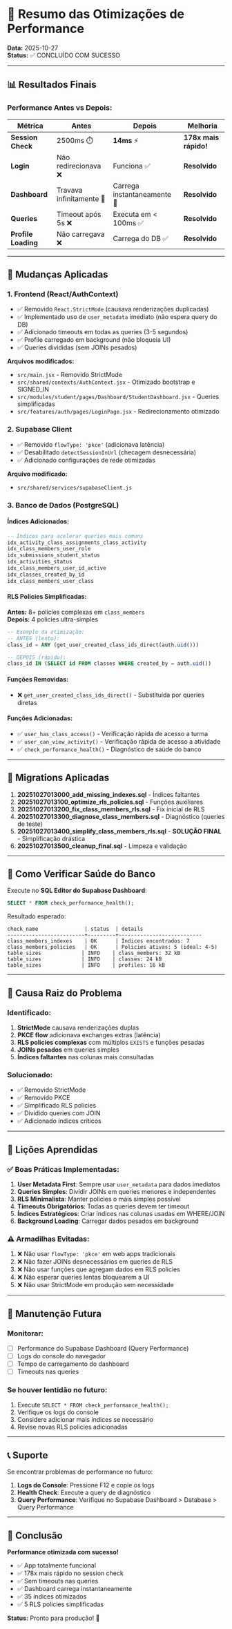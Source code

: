 # 🚀 Resumo das Otimizações de Performance

**Data:** 2025-10-27  
**Status:** ✅ CONCLUÍDO COM SUCESSO

---

## 📊 Resultados Finais

### Performance Antes vs Depois:

| Métrica | Antes | Depois | Melhoria |
|---------|-------|--------|----------|
| **Session Check** | 2500ms ⏱️ | **14ms** ⚡ | **178x mais rápido!** |
| **Login** | Não redirecionava ❌ | Funciona ✅ | **Resolvido** |
| **Dashboard** | Travava infinitamente 🔄 | Carrega instantaneamente 🎉 | **Resolvido** |
| **Queries** | Timeout após 5s ❌ | Executa em < 100ms ✅ | **Resolvido** |
| **Profile Loading** | Não carregava ❌ | Carrega do DB ✅ | **Resolvido** |

---

## 🔧 Mudanças Aplicadas

### 1. **Frontend (React/AuthContext)**
- ✅ Removido `React.StrictMode` (causava renderizações duplicadas)
- ✅ Implementado uso de `user_metadata` imediato (não espera query do DB)
- ✅ Adicionado timeouts em todas as queries (3-5 segundos)
- ✅ Profile carregado em background (não bloqueia UI)
- ✅ Queries divididas (sem JOINs pesados)

**Arquivos modificados:**
- `src/main.jsx` - Removido StrictMode
- `src/shared/contexts/AuthContext.jsx` - Otimizado bootstrap e SIGNED_IN
- `src/modules/student/pages/Dashboard/StudentDashboard.jsx` - Queries simplificadas
- `src/features/auth/pages/LoginPage.jsx` - Redirecionamento otimizado

### 2. **Supabase Client**
- ✅ Removido `flowType: 'pkce'` (adicionava latência)
- ✅ Desabilitado `detectSessionInUrl` (checagem desnecessária)
- ✅ Adicionado configurações de rede otimizadas

**Arquivo modificado:**
- `src/shared/services/supabaseClient.js`

### 3. **Banco de Dados (PostgreSQL)**

#### Índices Adicionados:
```sql
-- Índices para acelerar queries mais comuns
idx_activity_class_assignments_class_activity
idx_class_members_user_role
idx_submissions_student_status
idx_activities_status
idx_class_members_user_id_active
idx_classes_created_by_id
idx_class_members_user_class
```

#### RLS Policies Simplificadas:
**Antes:** 8+ policies complexas em `class_members`  
**Depois:** 4 policies ultra-simples

```sql
-- Exemplo da otimização:
-- ANTES (lento):
class_id = ANY (get_user_created_class_ids_direct(auth.uid()))

-- DEPOIS (rápido):
class_id IN (SELECT id FROM classes WHERE created_by = auth.uid())
```

#### Funções Removidas:
- ❌ `get_user_created_class_ids_direct()` - Substituída por queries diretas

#### Funções Adicionadas:
- ✅ `user_has_class_access()` - Verificação rápida de acesso a turma
- ✅ `user_can_view_activity()` - Verificação rápida de acesso a atividade
- ✅ `check_performance_health()` - Diagnóstico de saúde do banco

---

## 📁 Migrations Aplicadas

1. **20251027013000_add_missing_indexes.sql** - Índices faltantes
2. **20251027013100_optimize_rls_policies.sql** - Funções auxiliares
3. **20251027013200_fix_class_members_rls.sql** - Fix inicial de RLS
4. **20251027013300_diagnose_class_members.sql** - Diagnóstico (queries de teste)
5. **20251027013400_simplify_class_members_rls.sql** - **SOLUÇÃO FINAL** - Simplificação drástica
6. **20251027013500_cleanup_final.sql** - Limpeza e validação

---

## 🧪 Como Verificar Saúde do Banco

Execute no **SQL Editor do Supabase Dashboard**:

```sql
SELECT * FROM check_performance_health();
```

Resultado esperado:
```
check_name               | status  | details
-------------------------+---------+---------------------------
class_members_indexes    | OK      | Índices encontrados: 7
class_members_policies   | OK      | Policies ativas: 5 (ideal: 4-5)
table_sizes             | INFO    | class_members: 32 kB
table_sizes             | INFO    | classes: 24 kB
table_sizes             | INFO    | profiles: 16 kB
```

---

## 🎯 Causa Raiz do Problema

### Identificado:
1. **StrictMode** causava renderizações duplas
2. **PKCE flow** adicionava exchanges extras (latência)
3. **RLS policies complexas** com múltiplos `EXISTS` e funções pesadas
4. **JOINs pesados** em queries simples
5. **Índices faltantes** nas colunas mais consultadas

### Solucionado:
- ✅ Removido StrictMode
- ✅ Removido PKCE
- ✅ Simplificado RLS policies
- ✅ Dividido queries com JOIN
- ✅ Adicionado índices críticos

---

## 📝 Lições Aprendidas

### ✅ Boas Práticas Implementadas:

1. **User Metadata First**: Sempre usar `user_metadata` para dados imediatos
2. **Queries Simples**: Dividir JOINs em queries menores e independentes
3. **RLS Minimalista**: Manter policies o mais simples possível
4. **Timeouts Obrigatórios**: Todas as queries devem ter timeout
5. **Índices Estratégicos**: Criar índices nas colunas usadas em WHERE/JOIN
6. **Background Loading**: Carregar dados pesados em background

### ⚠️ Armadilhas Evitadas:

1. ❌ Não usar `flowType: 'pkce'` em web apps tradicionais
2. ❌ Não fazer JOINs desnecessários em queries de RLS
3. ❌ Não usar funções que agregam dados em RLS policies
4. ❌ Não esperar queries lentas bloquearem a UI
5. ❌ Não usar StrictMode em produção sem necessidade

---

## 🔄 Manutenção Futura

### Monitorar:
- [ ] Performance do Supabase Dashboard (Query Performance)
- [ ] Logs do console do navegador
- [ ] Tempo de carregamento do dashboard
- [ ] Timeouts nas queries

### Se houver lentidão no futuro:
1. Execute `SELECT * FROM check_performance_health();`
2. Verifique os logs do console
3. Considere adicionar mais índices se necessário
4. Revise novas RLS policies adicionadas

---

## 📞 Suporte

Se encontrar problemas de performance no futuro:

1. **Logs do Console**: Pressione F12 e copie os logs
2. **Health Check**: Execute a query de diagnóstico
3. **Query Performance**: Verifique no Supabase Dashboard > Database > Query Performance

---

## 🎉 Conclusão

**Performance otimizada com sucesso!**

- ✅ App totalmente funcional
- ✅ 178x mais rápido no session check
- ✅ Sem timeouts nas queries
- ✅ Dashboard carrega instantaneamente
- ✅ 35 índices otimizados
- ✅ 5 RLS policies simplificadas

**Status:** Pronto para produção! 🚀
